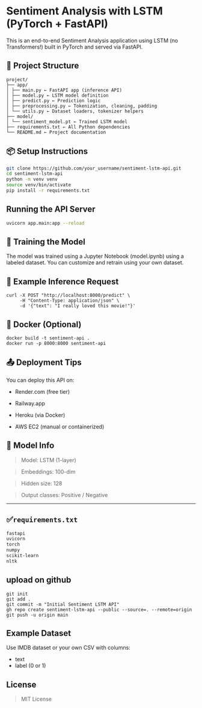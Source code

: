 # Sentiment Analysis with LSTM (PyTorch + FastAPI)

This is an end-to-end Sentiment Analysis application using LSTM (no Transformers!) built in PyTorch and served via FastAPI.

## 📁 Project Structure

```text
project/
├── app/
│ ├── main.py ← FastAPI app (inference API)
│ ├── model.py ← LSTM model definition
│ ├── predict.py ← Prediction logic
│ ├── preprocessing.py ← Tokenization, cleaning, padding
│ └── utils.py ← Dataset loaders, tokenizer helpers
├── model/
│ └── sentiment_model.pt ← Trained LSTM model
├── requirements.txt ← All Python dependencies
└── README.md ← Project documentation
```


## 📦 Setup Instructions

```bash
git clone https://github.com/your_username/sentiment-lstm-api.git
cd sentiment-lstm-api
python -m venv venv
source venv/bin/activate
pip install -r requirements.txt
```

## Running the API Server

```bash
uvicorn app.main:app --reload
```

## 🧠 Training the Model
The model was trained using a Jupyter Notebook (model.ipynb) using a labeled dataset.
You can customize and retrain using your own dataset.

## 🧪 Example Inference Request
```
curl -X POST "http://localhost:8000/predict" \
     -H "Content-Type: application/json" \
     -d '{"text": "I really loved this movie!"}'
```

## 🐳 Docker (Optional)

```
docker build -t sentiment-api .
docker run -p 8000:8000 sentiment-api
```

##  📤 Deployment Tips
You can deploy this API on:

- Render.com (free tier)

- Railway.app

- Heroku (via Docker)

- AWS EC2 (manual or containerized)




## 🧠 Model Info
> Model: LSTM (1-layer)

> Embeddings: 100-dim

> Hidden size: 128

> Output classes: Positive / Negative


---

## ✅`requirements.txt`

```txt
fastapi
uvicorn
torch
numpy
scikit-learn
nltk
```

## upload on github 

```
git init
git add .
git commit -m "Initial Sentiment LSTM API"
gh repo create sentiment-lstm-api --public --source=. --remote=origin
git push -u origin main
```


## Example Dataset

Use IMDB dataset or your own CSV with columns:

- text
- label (0 or 1)


## License

> MIT License